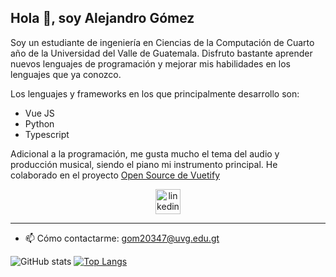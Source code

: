 ## Hola 👋, soy Alejandro Gómez


Soy un estudiante de ingeniería en Ciencias de la Computación de Cuarto año de la Universidad del Valle de Guatemala. Disfruto bastante aprender nuevos lenguajes de programación y mejorar mis habilidades en los lenguajes que ya conozco. 

Los lenguajes y frameworks en los que principalmente desarrollo son:
- Vue JS
- Python
- Typescript

Adicional a la programación, me gusta mucho el tema del audio y producción musical, siendo el piano mi instrumento principal.
He colaborado en el proyecto [Open Source de Vuetify](https://github.com/vuetifyjs/vuetify/blob/master/packages/api-generator/src/locale/en/v-text-field.json)


 [<p align="center"> <img src='https://cdn.jsdelivr.net/npm/simple-icons@3.0.1/icons/linkedin.svg' alt='linkedin' height='40'>](https://www.linkedin.com/in/aleg001/)  


----------------------------
- 📫 Cómo contactarme: gom20347@uvg.edu.gt 

 

 ![GitHub stats](https://github-readme-stats.vercel.app/api?username=aleg001&count_private=true)
[![Top Langs](https://github-readme-stats.vercel.app/api/top-langs/?username=aleg001&layout=compact)](https://github.com/anuraghazra/github-readme-stats)








<!--
**aleg001/aleg001** is a ✨ _special_ ✨ repository because its `README.md` (this file) appears on your GitHub profile.

Here are some ideas to get you started:

- 🔭 I’m currently working on ...
- 🌱 I’m currently learning ...
- 👯 I’m looking to collaborate on ...
- 🤔 I’m looking for help with ...
- 💬 Ask me about ...
- 📫 How to reach me: ...
- 😄 Pronouns: ...
- ⚡ Fun fact: ...
-->
